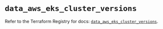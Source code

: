 # `data_aws_eks_cluster_versions`

Refer to the Terraform Registry for docs: [`data_aws_eks_cluster_versions`](https://registry.terraform.io/providers/hashicorp/aws/6.8.0/docs/data-sources/eks_cluster_versions).
